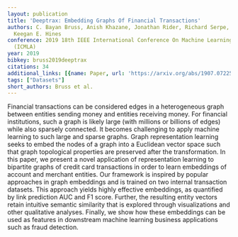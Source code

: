 ```yaml
---
layout: publication
title: 'Deeptrax: Embedding Graphs Of Financial Transactions'
authors: C. Bayan Bruss, Anish Khazane, Jonathan Rider, Richard Serpe, Antonia Gogoglou,
  Keegan E. Hines
conference: 2019 18th IEEE International Conference On Machine Learning And Applications
  (ICMLA)
year: 2019
bibkey: bruss2019deeptrax
citations: 34
additional_links: [{name: Paper, url: 'https://arxiv.org/abs/1907.07225'}]
tags: ["Datasets"]
short_authors: Bruss et al.
---
```

Financial transactions can be considered edges in a heterogeneous graph
between entities sending money and entities receiving money. For financial
institutions, such a graph is likely large (with millions or billions of edges)
while also sparsely connected. It becomes challenging to apply machine learning
to such large and sparse graphs. Graph representation learning seeks to embed
the nodes of a graph into a Euclidean vector space such that graph topological
properties are preserved after the transformation. In this paper, we present a
novel application of representation learning to bipartite graphs of credit card
transactions in order to learn embeddings of account and merchant entities. Our
framework is inspired by popular approaches in graph embeddings and is trained
on two internal transaction datasets. This approach yields highly effective
embeddings, as quantified by link prediction AUC and F1 score. Further, the
resulting entity vectors retain intuitive semantic similarity that is explored
through visualizations and other qualitative analyses. Finally, we show how
these embeddings can be used as features in downstream machine learning
business applications such as fraud detection.